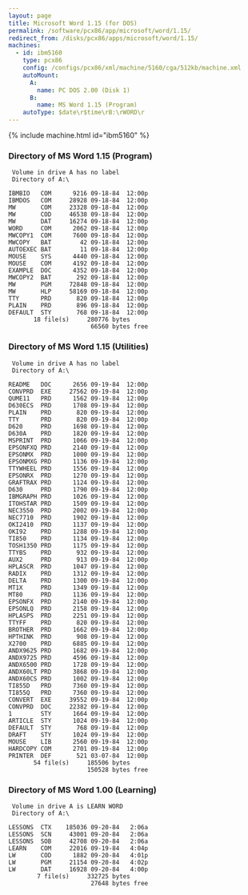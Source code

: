 ```yaml
---
layout: page
title: Microsoft Word 1.15 (for DOS)
permalink: /software/pcx86/app/microsoft/word/1.15/
redirect_from: /disks/pcx86/apps/microsoft/word/1.15/
machines:
  - id: ibm5160
    type: pcx86
    config: /configs/pcx86/xml/machine/5160/cga/512kb/machine.xml
    autoMount:
      A:
        name: PC DOS 2.00 (Disk 1)
      B:
        name: MS Word 1.15 (Program)
    autoType: $date\r$time\rB:\rWORD\r
---
```


{% include machine.html id="ibm5160" %}

### Directory of MS Word 1.15 (Program)

	 Volume in drive A has no label
	 Directory of A:\

	IBMBIO   COM      9216 09-18-84  12:00p
	IBMDOS   COM     28928 09-18-84  12:00p
	MW       COM     23328 09-18-84  12:00p
	MW       COD     46538 09-18-84  12:00p
	MW       DAT     16274 09-18-84  12:00p
	WORD     COM      2062 09-18-84  12:00p
	MWCOPY1  COM      7600 09-18-84  12:00p
	MWCOPY   BAT        42 09-18-84  12:00p
	AUTOEXEC BAT        11 09-18-84  12:00p
	MOUSE    SYS      4440 09-18-84  12:00p
	MOUSE    COM      4192 09-18-84  12:00p
	EXAMPLE  DOC      4352 09-18-84  12:00p
	MWCOPY2  BAT       292 09-18-84  12:00p
	MW       PGM     72848 09-18-84  12:00p
	MW       HLP     58169 09-18-84  12:00p
	TTY      PRD       820 09-18-84  12:00p
	PLAIN    PRD       896 09-18-84  12:00p
	DEFAULT  STY       768 09-18-84  12:00p
	       18 file(s)     280776 bytes
	                       66560 bytes free

### Directory of MS Word 1.15 (Utilities)

	 Volume in drive A has no label
	 Directory of A:\

	README   DOC      2656 09-19-84  12:00p
	CONVPRD  EXE     27562 09-19-84  12:00p
	QUME11   PRD      1562 09-19-84  12:00p
	D630ECS  PRD      1708 09-19-84  12:00p
	PLAIN    PRD       820 09-19-84  12:00p
	TTY      PRD       820 09-19-84  12:00p
	D620     PRD      1698 09-19-84  12:00p
	D630A    PRD      1820 09-19-84  12:00p
	MSPRINT  PRD      1066 09-19-84  12:00p
	EPSONFXQ PRD      2140 09-19-84  12:00p
	EPSONMX  PRD      1000 09-19-84  12:00p
	EPSONMXG PRD      1136 09-19-84  12:00p
	TTYWHEEL PRD      1556 09-19-84  12:00p
	EPSONRX  PRD      1270 09-19-84  12:00p
	GRAFTRAX PRD      1124 09-19-84  12:00p
	D630     PRD      1790 09-19-84  12:00p
	IBMGRAPH PRD      1026 09-19-84  12:00p
	ITOHSTAR PRD      1509 09-19-84  12:00p
	NEC3550  PRD      2002 09-19-84  12:00p
	NEC7710  PRD      1902 09-19-84  12:00p
	OKI2410  PRD      1137 09-19-84  12:00p
	OKI92    PRD      1288 09-19-84  12:00p
	TI850    PRD      1134 09-19-84  12:00p
	TOSH1350 PRD      1175 09-19-84  12:00p
	TTYBS    PRD       932 09-19-84  12:00p
	AUX2     PRD       913 09-19-84  12:00p
	HPLASCR  PRD      1047 09-19-84  12:00p
	RADIX    PRD      1312 09-19-84  12:00p
	DELTA    PRD      1300 09-19-84  12:00p
	MT1X     PRD      1349 09-19-84  12:00p
	MT80     PRD      1136 09-19-84  12:00p
	EPSONFX  PRD      2140 09-19-84  12:00p
	EPSONLQ  PRD      2158 09-19-84  12:00p
	HPLASPS  PRD      2251 09-19-84  12:00p
	TTYFF    PRD       820 09-19-84  12:00p
	BROTHER  PRD      1662 09-19-84  12:00p
	HPTHINK  PRD       908 09-19-84  12:00p
	X2700    PRD      6885 09-19-84  12:00p
	ANDX9625 PRD      1682 09-19-84  12:00p
	ANDX9725 PRD      4596 09-19-84  12:00p
	ANDX6500 PRD      1728 09-19-84  12:00p
	ANDX60LT PRD      3868 09-19-84  12:00p
	ANDX60CS PRD      1002 09-19-84  12:00p
	TI855D   PRD      7360 09-19-84  12:00p
	TI855Q   PRD      7360 09-19-84  12:00p
	CONVERT  EXE     39552 09-19-84  12:00p
	CONVPRD  DOC     22382 09-19-84  12:00p
	1        STY      1664 09-19-84  12:00p
	ARTICLE  STY      1024 09-19-84  12:00p
	DEFAULT  STY       768 09-19-84  12:00p
	DRAFT    STY      1024 09-19-84  12:00p
	MOUSE    LIB      2560 09-19-84  12:00p
	HARDCOPY COM      2701 09-19-84  12:00p
	PRINTER  DEF       521 03-07-84  12:00p
	       54 file(s)     185506 bytes
	                      150528 bytes free

### Directory of MS Word 1.00 (Learning)

	 Volume in drive A is LEARN WORD 
	 Directory of A:\

	LESSONS  CTX    185036 09-20-84   2:06a
	LESSONS  SCN     43001 09-20-84   2:06a
	LESSONS  SOB     42708 09-20-84   2:06a
	LEARN    COM     22016 09-19-84   4:04p
	LW       COD      1882 09-20-84   4:01p
	LW       PGM     21154 09-20-84   4:02p
	LW       DAT     16928 09-20-84   4:00p
	        7 file(s)     332725 bytes
	                       27648 bytes free
